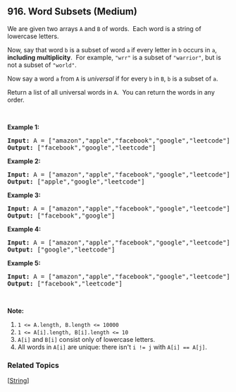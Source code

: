 <!--|This file generated by command(leetcode description); DO NOT EDIT.    |-->
<!--+----------------------------------------------------------------------+-->
<!--|@author    Openset <openset.wang@gmail.com>                           |-->
<!--|@link      https://github.com/openset                                 |-->
<!--|@home      https://github.com/openset/leetcode                        |-->
<!--+----------------------------------------------------------------------+-->

## 916. Word Subsets (Medium)

<p>We are given two arrays <code>A</code> and <code>B</code> of words.&nbsp; Each word is a string of lowercase letters.</p>

<p>Now, say that&nbsp;word <code>b</code> is a subset of word <code>a</code><strong>&nbsp;</strong>if every letter in <code>b</code> occurs in <code>a</code>, <strong>including multiplicity</strong>.&nbsp; For example, <code>&quot;wrr&quot;</code> is a subset of <code>&quot;warrior&quot;</code>, but is not a subset of <code>&quot;world&quot;</code>.</p>

<p>Now say a word <code>a</code> from <code>A</code> is <em>universal</em> if for every <code>b</code> in <code>B</code>, <code>b</code>&nbsp;is a subset of <code>a</code>.&nbsp;</p>

<p>Return a list of all universal words in <code>A</code>.&nbsp; You can return the words in any order.</p>

<p>&nbsp;</p>

<ol>
</ol>

<div>
<p><strong>Example 1:</strong></p>

<pre>
<strong>Input: </strong>A = <span id="example-input-1-1">[&quot;amazon&quot;,&quot;apple&quot;,&quot;facebook&quot;,&quot;google&quot;,&quot;leetcode&quot;]</span>, B = <span id="example-input-1-2">[&quot;e&quot;,&quot;o&quot;]</span>
<strong>Output: </strong><span id="example-output-1">[&quot;facebook&quot;,&quot;google&quot;,&quot;leetcode&quot;]</span>
</pre>

<div>
<p><strong>Example 2:</strong></p>

<pre>
<strong>Input: </strong>A = <span id="example-input-2-1">[&quot;amazon&quot;,&quot;apple&quot;,&quot;facebook&quot;,&quot;google&quot;,&quot;leetcode&quot;]</span>, B = <span id="example-input-2-2">[&quot;l&quot;,&quot;e&quot;]</span>
<strong>Output: </strong><span id="example-output-2">[&quot;apple&quot;,&quot;google&quot;,&quot;leetcode&quot;]</span>
</pre>

<div>
<p><strong>Example 3:</strong></p>

<pre>
<strong>Input: </strong>A = <span id="example-input-3-1">[&quot;amazon&quot;,&quot;apple&quot;,&quot;facebook&quot;,&quot;google&quot;,&quot;leetcode&quot;]</span>, B = <span id="example-input-3-2">[&quot;e&quot;,&quot;oo&quot;]</span>
<strong>Output: </strong><span id="example-output-3">[&quot;facebook&quot;,&quot;google&quot;]</span>
</pre>

<div>
<p><strong>Example 4:</strong></p>

<pre>
<strong>Input: </strong>A = <span id="example-input-4-1">[&quot;amazon&quot;,&quot;apple&quot;,&quot;facebook&quot;,&quot;google&quot;,&quot;leetcode&quot;]</span>, B = <span id="example-input-4-2">[&quot;lo&quot;,&quot;eo&quot;]</span>
<strong>Output: </strong><span id="example-output-4">[&quot;google&quot;,&quot;leetcode&quot;]</span>
</pre>

<div>
<p><strong>Example 5:</strong></p>

<pre>
<strong>Input: </strong>A = <span id="example-input-5-1">[&quot;amazon&quot;,&quot;apple&quot;,&quot;facebook&quot;,&quot;google&quot;,&quot;leetcode&quot;]</span>, B = <span id="example-input-5-2">[&quot;ec&quot;,&quot;oc&quot;,&quot;ceo&quot;]</span>
<strong>Output: </strong><span id="example-output-5">[&quot;facebook&quot;,&quot;leetcode&quot;]</span>
</pre>

<p>&nbsp;</p>

<p><strong>Note:</strong></p>

<ol>
	<li><code>1 &lt;= A.length, B.length &lt;= 10000</code></li>
	<li><code>1 &lt;= A[i].length, B[i].length&nbsp;&lt;= 10</code></li>
	<li><code>A[i]</code> and <code>B[i]</code> consist only of lowercase letters.</li>
	<li>All words in <code>A[i]</code> are unique: there isn&#39;t <code>i != j</code> with <code>A[i] == A[j]</code>.</li>
</ol>
</div>
</div>
</div>
</div>
</div>


### Related Topics
[[String](https://github.com/openset/leetcode/tree/master/tag/string/README.md)] 